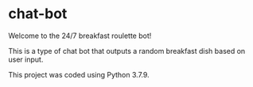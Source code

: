 # chat-bot
 
Welcome to the 24/7 breakfast roulette bot!

This is a type of chat bot that outputs a random breakfast dish based on user input.


This project was coded using Python 3.7.9.